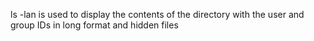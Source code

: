 ls -lan is used to display the contents of the directory with the user and group IDs in long format and hidden files
